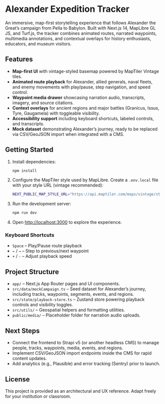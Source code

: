 # Alexander Expedition Tracker

An immersive, map-first storytelling experience that follows Alexander the Great’s campaign from Pella to Babylon. Built with Next.js 14, MapLibre GL JS, and Turf.js, the tracker combines animated routes, narrated waypoints, multimedia annotations, and contextual overlays for history enthusiasts, educators, and museum visitors.

## Features

- **Map-first UI** with vintage-styled basemap powered by MapTiler Vintage tiles.
- **Animated route playback** for Alexander, allied generals, naval fleets, and enemy movements with play/pause, step navigation, and speed control.
- **Waypoint media drawer** showcasing narration audio, transcripts, imagery, and source citations.
- **Context overlays** for ancient regions and major battles (Granicus, Issus, Tyre, Gaugamela) with toggleable visibility.
- **Accessibility support** including keyboard shortcuts, labeled controls, and transcripts.
- **Mock dataset** demonstrating Alexander’s journey, ready to be replaced via CSV/GeoJSON import when integrated with a CMS.

## Getting Started

1. Install dependencies:

   ```bash
   npm install
   ```

2. Configure the MapTiler style used by MapLibre. Create a `.env.local` file with your style URL (vintage recommended):

   ```bash
   NEXT_PUBLIC_MAP_STYLE_URL="https://api.maptiler.com/maps/vintage/style.json?key=YOUR_MAPTILER_KEY"
   ```

3. Run the development server:

   ```bash
   npm run dev
   ```

4. Open [http://localhost:3000](http://localhost:3000) to explore the experience.

### Keyboard Shortcuts

- `Space` – Play/Pause route playback
- `←` / `→` – Step to previous/next waypoint
- `+` / `-` – Adjust playback speed

## Project Structure

- `app/` – Next.js App Router pages and UI components.
- `src/data/mockCampaign.ts` – Seed dataset for Alexander’s journey, including tracks, waypoints, segments, events, and regions.
- `src/state/playback-store.ts` – Zustand store powering playback controls and visibility toggles.
- `src/utils/` – Geospatial helpers and formatting utilities.
- `public/media/` – Placeholder folder for narration audio uploads.

## Next Steps

- Connect the frontend to Strapi v5 (or another headless CMS) to manage people, tracks, waypoints, media, events, and regions.
- Implement CSV/GeoJSON import endpoints inside the CMS for rapid content updates.
- Add analytics (e.g., Plausible) and error tracking (Sentry) prior to launch.

## License

This project is provided as an architectural and UX reference. Adapt freely for your institution or classroom.
